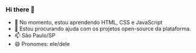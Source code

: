 ### Hi there 👋
- 🌱 No momento, estou aprendendo HTML, CSS e JavaScript
- 🤔 Estou procurando ajuda com os projetos open-source da plataforma.
- 📫 São Paulo/SP
- 😄 Pronomes: ele/dele
